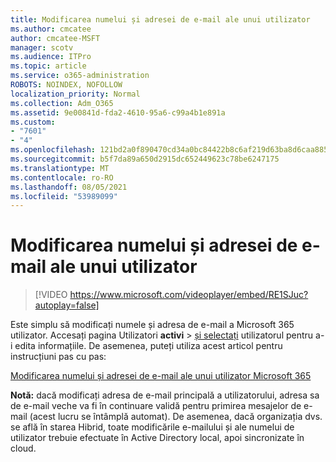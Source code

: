 ```yaml
---
title: Modificarea numelui și adresei de e-mail ale unui utilizator
ms.author: cmcatee
author: cmcatee-MSFT
manager: scotv
ms.audience: ITPro
ms.topic: article
ms.service: o365-administration
ROBOTS: NOINDEX, NOFOLLOW
localization_priority: Normal
ms.collection: Adm_O365
ms.assetid: 9e00841d-fda2-4610-95a6-c99a4b1e891a
ms.custom:
- "7601"
- "4"
ms.openlocfilehash: 121bd2a0f890470cd34a0bc84422b8c6af219d63ba8d6caa8855383a1adbfa18
ms.sourcegitcommit: b5f7da89a650d2915dc652449623c78be6247175
ms.translationtype: MT
ms.contentlocale: ro-RO
ms.lasthandoff: 08/05/2021
ms.locfileid: "53989099"
---
```

# <a name="change-a-users-name-and-email-address"></a>Modificarea numelui și adresei de e-mail ale unui utilizator

> [!VIDEO https://www.microsoft.com/videoplayer/embed/RE1SJuc?autoplay=false]

Este simplu să modificați numele și adresa de e-mail a Microsoft 365 utilizator. Accesați pagina Utilizatori **activi** \> [și selectați](https://go.microsoft.com/fwlink/p/?linkid=834822) utilizatorul pentru a-i edita informațiile. De asemenea, puteți utiliza acest articol pentru instrucțiuni pas cu pas:
  
[Modificarea numelui și adresei de e-mail ale unui utilizator Microsoft 365](https://docs.microsoft.com/microsoft-365/admin/add-users/change-a-user-name-and-email-address)
  
 **Notă:** dacă modificați adresa de e-mail principală a utilizatorului, adresa sa de e-mail veche va fi în continuare validă pentru primirea mesajelor de e-mail (acest lucru se întâmplă automat). De asemenea, dacă organizația dvs. se află în starea Hibrid, toate modificările e-mailului și ale numelui de utilizator trebuie efectuate în Active Directory local, apoi sincronizate în cloud.